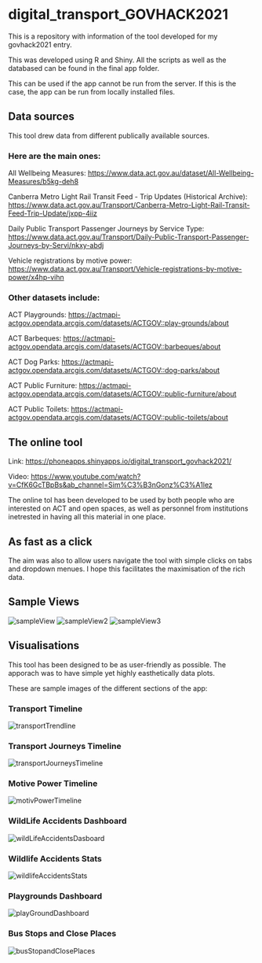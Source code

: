 # digital_transport_GOVHACK2021
This is a repository with information of the tool developed for my govhack2021 entry.

This was developed using R and Shiny. All the scripts as well as the databased can be found in the final app folder.

This can be used if the app cannot be run from the server. If this is the case, the app can be run from locally installed files.

## Data sources
This tool drew data from different publically available sources. 

### Here are the main ones:

All Wellbeing Measures: https://www.data.act.gov.au/dataset/All-Wellbeing-Measures/b5kg-deh8

Canberra Metro Light Rail Transit Feed - Trip Updates (Historical Archive): https://www.data.act.gov.au/Transport/Canberra-Metro-Light-Rail-Transit-Feed-Trip-Update/jxpp-4iiz

Daily Public Transport Passenger Journeys by Service Type: https://www.data.act.gov.au/Transport/Daily-Public-Transport-Passenger-Journeys-by-Servi/nkxy-abdj

Vehicle registrations by motive power: https://www.data.act.gov.au/Transport/Vehicle-registrations-by-motive-power/x4hp-vihn

### Other datasets include:

ACT Playgrounds: https://actmapi-actgov.opendata.arcgis.com/datasets/ACTGOV::play-grounds/about

ACT Barbeques: https://actmapi-actgov.opendata.arcgis.com/datasets/ACTGOV::barbeques/about

ACT Dog Parks: https://actmapi-actgov.opendata.arcgis.com/datasets/ACTGOV::dog-parks/about

ACT Public Furniture: https://actmapi-actgov.opendata.arcgis.com/datasets/ACTGOV::public-furniture/about

ACT Public Toilets: https://actmapi-actgov.opendata.arcgis.com/datasets/ACTGOV::public-toilets/about

## The online tool

Link: https://phoneapps.shinyapps.io/digital_transport_govhack2021/

Video: https://www.youtube.com/watch?v=CfK6GcTBpBs&ab_channel=Sim%C3%B3nGonz%C3%A1lez

The online tol has been developed to be used by both people who are interested on ACT and open spaces, as well as personnel from institutions inetrested in having all this material in one place.

## As fast as a click
The aim was also to allow users navigate the tool with simple clicks on tabs and dropdown menues. I hope this facilitates the maximisation of the rich data.

## Sample Views
![sampleView](./sectionsImages/sampleView2.jpeg)
![sampleView2](./sectionsImages/sampleView.jpeg)
![sampleView3](./sectionsImages/sampleView3.jpeg)

## Visualisations
This tool has been designed to be as user-friendly as possible. The apporach was to have simple yet highly easthetically data plots.

These are sample images of the different sections of the app:

### Transport Timeline
![transportTrendline](./sectionsImages/transportTrendline.png)

### Transport Journeys Timeline
![transportJourneysTimeline](./sectionsImages/transportJourneysTimeline.png)

### Motive Power Timeline
![motivPowerTimeline](./sectionsImages/motivPowerTimeline.png)

### WildLife Accidents Dashboard
![wildLifeAccidentsDasboard](./sectionsImages/wildLifeAccidentsDasboard.png)

### Wildlife Accidents Stats
![wildlifeAccidentsStats](./sectionsImages/wildlifeAccidentsStats.png)

### Playgrounds Dashboard
![playGroundDashboard](./sectionsImages/playGroundDashboard.png)

### Bus Stops and Close Places
![busStopandClosePlaces](./sectionsImages/busStopandClosePlaces.png)
